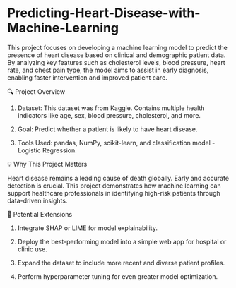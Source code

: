# Predicting-Heart-Disease-with-Machine-Learning

This project focuses on developing a machine learning model to predict the presence of heart disease based on clinical and demographic patient data. By analyzing key features such as cholesterol levels, blood pressure, heart rate, and chest pain type, the model aims to assist in early diagnosis, enabling faster intervention and improved patient care.

🔍 Project Overview

1) Dataset: This dataset was from Kaggle. Contains multiple health indicators like age, sex, blood pressure, cholesterol, and more.

2) Goal: Predict whether a patient is likely to have heart disease.

3) Tools Used: pandas, NumPy, scikit-learn, and classification model - Logistic Regression.

💡 Why This Project Matters

Heart disease remains a leading cause of death globally. Early and accurate detection is crucial. This project demonstrates how machine learning can support healthcare professionals in identifying high-risk patients through data-driven insights.


🔧 Potential Extensions

1) Integrate SHAP or LIME for model explainability.

2) Deploy the best-performing model into a simple web app for hospital or clinic use.

3) Expand the dataset to include more recent and diverse patient profiles.

4) Perform hyperparameter tuning for even greater model optimization.
